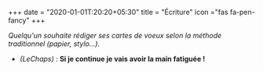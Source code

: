 +++
date = "2020-01-01T:20:20+05:30"
title = "Écriture"
icon ="fas fa-pen-fancy"
+++

_Quelqu'un souhaite rédiger ses cartes de voeux selon la méthode traditionnel (papier, stylo...)._

* _(LeChaps)_ : **Si je continue je vais avoir la main fatiguée !**
